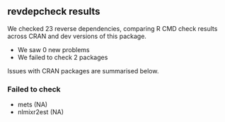 ## revdepcheck results

We checked 23 reverse dependencies, comparing R CMD check results across CRAN and dev versions of this package.

 * We saw 0 new problems
 * We failed to check 2 packages

Issues with CRAN packages are summarised below.

### Failed to check

* mets       (NA)
* nlmixr2est (NA)
